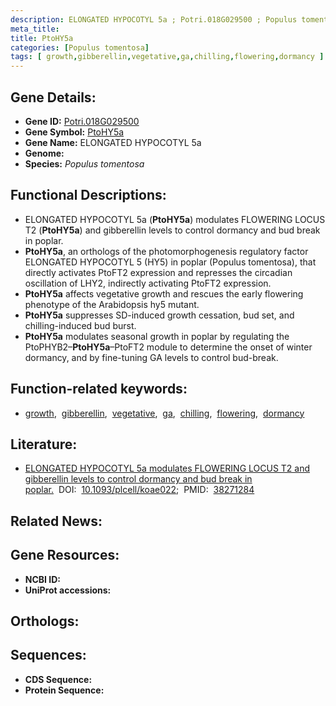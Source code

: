 ```yaml
---
description: ELONGATED HYPOCOTYL 5a ; Potri.018G029500 ; Populus tomentosa
meta_title:
title: PtoHY5a
categories: [Populus tomentosa]
tags: [ growth,gibberellin,vegetative,ga,chilling,flowering,dormancy ]
---
```


## Gene Details:
- **Gene ID:** [Potri.018G029500]()
- **Gene Symbol:** <u>PtoHY5a</u>
- **Gene Name:** ELONGATED HYPOCOTYL 5a
- **Genome:** []()
- **Species:** *Populus tomentosa*

## Functional Descriptions:
   - ELONGATED HYPOCOTYL 5a (**PtoHY5a**) modulates FLOWERING LOCUS T2 (**PtoHY5a**) and gibberellin levels to control dormancy and bud break in poplar.
   - **PtoHY5a**, an orthologs of the photomorphogenesis regulatory factor ELONGATED HYPOCOTYL 5 (HY5) in poplar (Populus tomentosa), that directly activates PtoFT2 expression and represses the circadian oscillation of LHY2, indirectly activating PtoFT2 expression.
   - **PtoHY5a** affects vegetative growth and rescues the early flowering phenotype of the Arabidopsis hy5 mutant.
   - **PtoHY5a** suppresses SD-induced growth cessation, bud set, and chilling-induced bud burst.
   - **PtoHY5a** modulates seasonal growth in poplar by regulating the PtoPHYB2–**PtoHY5a**–PtoFT2 module to determine the onset of winter dormancy, and by fine-tuning GA levels to control bud-break.

## Function-related keywords:
   - [growth](/tags/growth/),&nbsp;&nbsp;[gibberellin](/tags/gibberellin/),&nbsp;&nbsp;[vegetative](/tags/vegetative/),&nbsp;&nbsp;[ga](/tags/ga/),&nbsp;&nbsp;[chilling](/tags/chilling/),&nbsp;&nbsp;[flowering](/tags/flowering/),&nbsp;&nbsp;[dormancy](/tags/dormancy/)

## Literature:
   - [ELONGATED HYPOCOTYL 5a modulates FLOWERING LOCUS T2 and gibberellin levels to control dormancy and bud break in poplar.](https://doi.org/10.1093/plcell/koae022)&nbsp;&nbsp;DOI:&nbsp;&nbsp;[10.1093/plcell/koae022](https://doi.org/10.1093/plcell/koae022);&nbsp;&nbsp;PMID:&nbsp;&nbsp;[38271284](https://pubmed.ncbi.nlm.nih.gov/38271284/)

## Related News:

## Gene Resources:
- **NCBI ID:**  [](https://www.ncbi.nlm.nih.gov/gene/?term=)
- **UniProt accessions:**  [](https://www.uniprot.org/uniprotkb//entry)

## Orthologs:

## Sequences:
- **CDS Sequence:**
- **Protein Sequence:**
